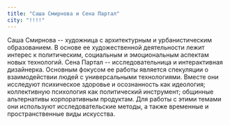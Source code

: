 ```yaml
---
title: "Саша Смирнова и Сена Партал"
city: "!!!!"
---
```


Саша Смирнова -- художница c архитектурным и урбанистическим образованием. В основе ее художественной деятельности лежит интерес к политическим, социальным и эмоциональным аспектам новых технологий. Сена Партал -- исследовательница и интерактивная дизайнерка. Основным фокусом ее работы является спекуляции о взаимодействии людей с универсальными технологиями. Вместе они исследуют психическое здоровье и осознанность как идеология; коллективную психология как политический инструмент; общинные альтернативы корпоративным продуктам. Для работы с этими темами они используют исследовательские методы, а также временные и пространственные виды искусства.
